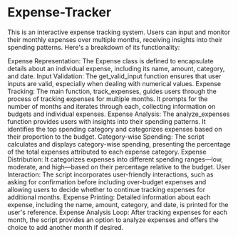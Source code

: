 # Expense-Tracker
This is an interactive expense tracking system. Users can input and monitor their monthly expenses over multiple months, receiving insights into their spending patterns.
Here's a breakdown of its functionality:

Expense Representation:
The Expense class is defined to encapsulate details about an individual expense, including its name, amount, category, and date.
Input Validation:
The get_valid_input function ensures that user inputs are valid, especially when dealing with numerical values.
Expense Tracking:
The main function, track_expenses, guides users through the process of tracking expenses for multiple months. It prompts for the number of months and iterates through each, collecting information on budgets and individual expenses.
Expense Analysis:
The analyze_expenses function provides users with insights into their spending patterns. It identifies the top spending category and categorizes expenses based on their proportion to the budget.
Category-wise Spending:
The script calculates and displays category-wise spending, presenting the percentage of the total expenses attributed to each expense category.
Expense Distribution:
It categorizes expenses into different spending ranges—low, moderate, and high—based on their percentage relative to the budget.
User Interaction:
The script incorporates user-friendly interactions, such as asking for confirmation before including over-budget expenses and allowing users to decide whether to continue tracking expenses for additional months.
Expense Printing:
Detailed information about each expense, including the name, amount, category, and date, is printed for the user's reference.
Expense Analysis Loop:
After tracking expenses for each month, the script provides an option to analyze expenses and offers the choice to add another month if desired.
